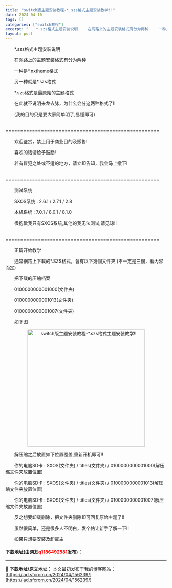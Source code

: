 ```yaml
---
title: "switch版主题安装教程-*.szs格式主题安装教学!!"
date: 2024-04-10
tags: []
categories: ["switch教程"]
excerpt: "　　*.szs格式主题安装说明 　　在网路上的主题安装格式有分为两种 　　一种是*.nxtheme格式 　　另一种就是*.szs格式 　　*.szs格式是最原始的主题格式 　　在此就不说明来龙去脉，为什么会分这两种格式了!! 　　(我的目的只是要大家简单明了,易懂即可) 　　============&hellip;"
layout: post
---
```


 <p>　　*.szs格式主题安装说明</p> <p>　　在网路上的主题安装格式有分为两种</p> <p>　　一种是*.nxtheme格式</p> <p>　　另一种就是*.szs格式</p> <p>　　*.szs格式是最原始的主题格式</p> <p>　　在此就不说明来龙去脉，为什么会分这两种格式了!!</p> <p>　　(我的目的只是要大家简单明了,易懂即可)</p> <p>　　====================================================</p> <p>　　欢迎鉴赏，禁止用于商业目的及贩售!</p> <p>　　喜欢的话请给予鼓励!</p> <p>　　若有冒犯之处或不适的地方，请立即告知，我会马上撤下!</p> <p>　　====================================================</p> <p>　　测试系统</p> <p>　　SXOS系统 : 2.6.1 / 2.7.1 / 2.8</p> <p>　　本机系统 : 7.0.1 / 8.0.1 / 8.1.0</p> <p>　　很抱歉我只有SXOS系统,其他的我无法测试,请见谅!!</p> <p>　　====================================================</p> <p>　　正篇开始教学</p> <p>　　通常網路上下載的*.SZS格式，會有以下幾個文件夾 (不一定是三個，看內容而定)</p> <p>　　把下载的压缩档案</p> <p>　　0100000000001000(文件夹)</p> <p>　　0100000000001013(文件夹)</p> <p>　　0100000000001007(文件夹)</p> <p>　　如下图</p> <p align="center"><img align="" border="0" src="https://lad.sfcrom.cn/wp-content/uploads/2024/04/20240410_66162ad358bb7.webp" width="367" alt="switch版主题安装教程-*.szs格式主题安装教学!!" /></p> <p>　　解压缩之后放置如下位置覆盖,重新开机即可!!</p> <p>　　你的电脑SD卡 : SXOS(文件夹) / titles(文件夹) / 0100000000001000(解压缩文件夹放置位置)</p> <p>　　你的电脑SD卡 : SXOS(文件夹) / titles(文件夹) / 0100000000001013(解压缩文件夹放置位置)</p> <p>　　你的电脑SD卡 : SXOS(文件夹) / titles(文件夹) / 0100000000001007(解压缩文件夹放置位置)</p> <p>　　反之想要卸载删除，把文件夹删除即可回复原始主题了!!</p> <p>　　虽然很简单，还是很多人不明白，发个帖让新手了解一下!!</p> <p>　　如果只想要安装及卸載主</p> <p><h4>下载地址(由网友<font color="red">q1186492581</font>发布)：</h4></p> 

---
📖 **下载地址/原文地址：** 本文最初发布于我的博客网站：[https://lad.sfcrom.cn/2024/04/156239/](https://lad.sfcrom.cn/2024/04/156239/)
